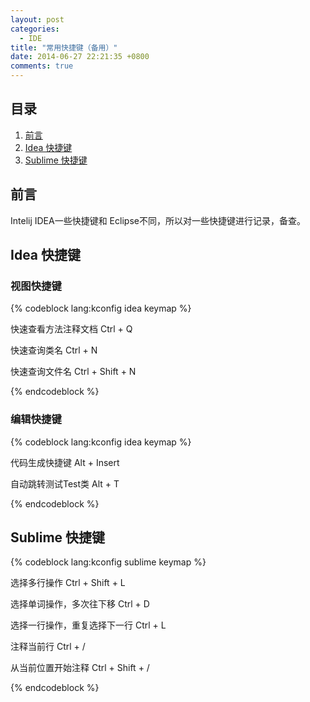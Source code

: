```yaml
---
layout: post  
categories: 
  - IDE  
title: "常用快捷键（备用）"
date: 2014-06-27 22:21:35 +0800
comments: true
---
```

## 目录

1. [前言](#Intro)
1. [Idea 快捷键](#Keymap)
1. [Sublime 快捷键](#Sublime)

## <a id="Intro">前言</a>

Intelij IDEA一些快捷键和 Eclipse不同，所以对一些快捷键进行记录，备查。

## <a id="Keymap">Idea 快捷键</a>

### 视图快捷键

{% codeblock lang:kconfig idea keymap %}

快速查看方法注释文档          Ctrl + Q

快速查询类名                   Ctrl + N

快速查询文件名                Ctrl + Shift + N

{% endcodeblock %}

### 编辑快捷键

{% codeblock lang:kconfig idea keymap %}

代码生成快捷键                Alt + Insert

自动跳转测试Test类            Alt + T

{% endcodeblock %}


## <a id="Sublime">Sublime 快捷键</a>

{% codeblock lang:kconfig sublime keymap %}

选择多行操作                          Ctrl + Shift + L

选择单词操作，多次往下移              Ctrl + D

选择一行操作，重复选择下一行          Ctrl + L

注释当前行                            Ctrl + / 

从当前位置开始注释                    Ctrl + Shift + /


{% endcodeblock %}
